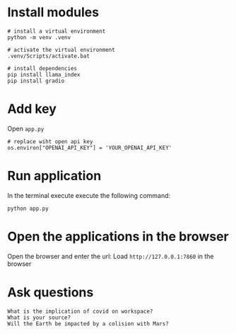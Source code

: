 

# Install modules

```
# install a virtual environment
python -m venv .venv

# activate the virtual environment
.venv/Scripts/activate.bat

# install dependencies
pip install llama_index
pip install gradio

```


# Add key 

Open `app.py`

```
# replace wiht open api key
os.environ["OPENAI_API_KEY"] = 'YOUR_OPENAI_API_KEY'

```

# Run application

In the terminal execute execute the following command:
```
python app.py
```

# Open the applications in the browser

Open the browser and enter the url:
Load `http://127.0.0.1:7860` in the browser

# Ask questions

```
What is the implication of covid on workspace?
What is your source?
Will the Earth be impacted by a colision with Mars?
```
